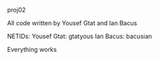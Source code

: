 proj02

All code written by Yousef Gtat and Ian Bacus

NETIDs: Yousef Gtat: gtatyous Ian Bacus: bacusian

Everything works
